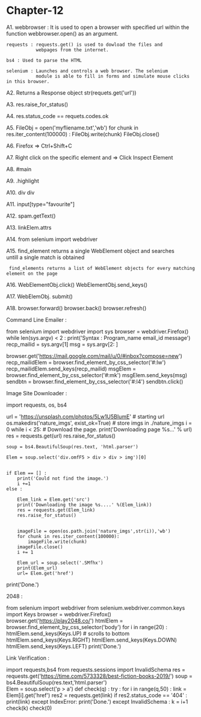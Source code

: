 # Chapter-12 


A1. webbrowser : It is used to open a browser with specified url 
                 within the function webbrowser.open() as an argument.  

    requests : requests.get() is used to dowload the files and 
               webpages from the internet.

    bs4 : Used to parse the HTML 

    selenium : Launches and controls a web browser. The selenium  
               module is able to fill in forms and simulate mouse clicks in this browser.

A2. Returns a Response object 
    str(requets.get('url'))

A3. res.raise_for_status()

A4. res.status_code == requets.codes.ok

A5. FileObj = open('myfliename.txt','wb')
    for chunk in res.iter_content(100000) : 
         FileObj.write(chunk)
    FileObj.close()

A6. Firefox => Ctrl+Shift+C

A7. Right click on the specific element and => Click Inspect 
    Element 

A8. #main

A9. .highlight

A10. div div

A11. input[type="favourite"]

A12. spam.getText()

A13. linkElem.attrs

A14. from selenium import webdriver

A15. find_element returns a single WebElement object and searches  
     untill a single match is obtained
     
     find_elements returns a list of WebElement objects for every matching element on the page

A16. WebElementObj.click()
     WebElementObj.send_keys()

A17. WebElemObj. submit()

A18. browser.forward()
     browser.back()
     browser.refresh()


Command Line Emailer :  

 from selenium import webdriver
 import sys
 browser = webdriver.Firefox()
 while len(sys.argv) < 2 : 
    print('Syntax : Program_name email_id message')
 recp_mailid = sys.argv[1]
 msg = sys.argv[2: ] 

 browser.get('https://mail.google.com/mail/u/0/#inbox?compose=new')   
 recp_mailidElem = browser.find_element_by_css_selector('#\:lw')
 recp_mailidElem.send_keys(recp_mailid)
 msgElem = browser.find_element_by_css_selector('#\:mk') 
 msgElem.send_keys(msg)
 sendbtn = browser.find_element_by_css_selector('#\:l4')
 sendbtn.click()

Image Site Downloader : 

 import requests, os, bs4

 url = 'https://unsplash.com/photos/5Lw1U5BIumE'               # starting url
 os.makedirs('nature_imgs', exist_ok=True)    # store imgs in ./nature_imgs
 i = 0
 while i < 25:
    # Download the page.
    print('Downloading page %s...' % url)
    res = requests.get(url)
    res.raise_for_status()

    soup = bs4.BeautifulSoup(res.text, 'html.parser')
    
    Elem = soup.select('div.omfF5 > div > div > img')[0]
                          
    
    if Elem == [] :    
        print('Could not find the image.')
        i +=1 
    else : 
        
        Elem_link = Elem.get('src')
        print('Downloading the image %s....' %(Elem_link))
        res = requests.get(Elem_link)
        res.raise_for_status()


        imageFile = open(os.path.join('nature_imgs',str(i)),'wb')
        for chunk in res.iter_content(100000):
            imageFile.write(chunk)
        imageFile.close()
        i += 1

        Elem_url = soup.select('.SMfhx') 
        print(Elem_url)
        url= Elem.get('href')         

 print('Done.')  

2048 : 

 from selenium import webdriver
 from selenium.webdriver.common.keys import Keys
 browser = webdriver.Firefox()
 browser.get('https://play2048.co/')
 htmlElem = browser.find_element_by_css_selector('body')
 for i in range(20) :
    htmlElem.send_keys(Keys.UP)     # scrolls to bottom
    htmlElem.send_keys(Keys.RIGHT) 
    htmlElem.send_keys(Keys.DOWN) 
    htmlElem.send_keys(Keys.LEFT) 
 print('Done.')   

Link Verification : 

 import requests,bs4
 from requests.sessions import InvalidSchema
 res = requests.get('https://time.com/5733328/best-fiction-books-2019/')
 soup = bs4.BeautifulSoup(res.text,'html.parser')  
 Elem = soup.select('p > a')
 def check(q) :
    try :
        for i in range(q,50) :
            link = Elem[i].get('href') 
            res2 = requests.get(link)
            if res2.status_code == '404' : 
                print(link)
    except IndexError: 
        print('Done.')
    except InvalidSchema :
        k = i+1
        check(k)
 check(0)    



  

